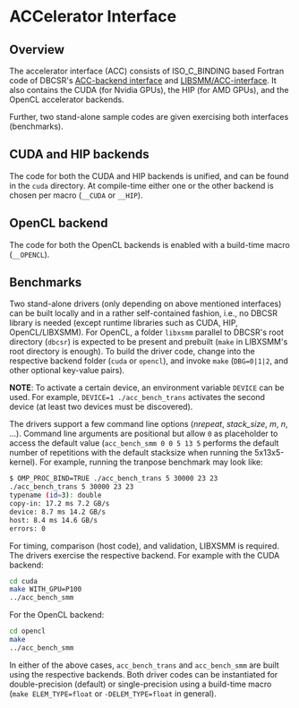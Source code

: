 # ACCelerator Interface

## Overview

The accelerator interface (ACC) consists of ISO_C_BINDING based Fortran code of DBCSR's [ACC-backend interface](https://github.com/cp2k/dbcsr/blob/develop/src/acc/acc.h) and [LIBSMM/ACC-interface](https://github.com/cp2k/dbcsr/blob/develop/src/acc/acc_libsmm.h). It also contains the CUDA (for Nvidia GPUs), the HIP (for AMD GPUs), and the OpenCL accelerator backends.

Further, two stand-alone sample codes are given exercising both interfaces (benchmarks).

## CUDA and HIP backends

The code for both the CUDA and HIP backends is unified, and can be found in the `cuda` directory.
At compile-time either one or the other backend is chosen per macro (`__CUDA` or `__HIP`).

## OpenCL backend

The code for both the OpenCL backends is enabled with a build-time macro (`__OPENCL`).

## Benchmarks

Two stand-alone drivers (only depending on above mentioned interfaces) can be built locally and in a rather self-contained fashion, i.e., no DBCSR library is needed (except runtime libraries such as CUDA, HIP, OpenCL/LIBXSMM). For OpenCL, a folder `libxsmm` parallel to DBCSR's root directory (`dbcsr`) is expected to be present and prebuilt (`make` in LIBXSMM's root directory is enough). To build the driver code, change into the respective backend folder (`cuda` or `opencl`), and invoke `make` (`DBG=0|1|2`, and other optional key-value pairs).

**NOTE**: To activate a certain device, an environment variable `DEVICE` can be used. For example, `DEVICE=1 ./acc_bench_trans` activates the second device (at least two devices must be discovered).

The drivers support a few command line options (_nrepeat_, _stack_size_, _m_, _n_, ...). Command line arguments are positional but allow `0` as placeholder to access the default value (`acc_bench_smm 0 0 5 13 5` performs the default number of repetitions with the default stacksize when running the 5x13x5-kernel). For example, running the tranpose benchmark may look like:

```bash
$ OMP_PROC_BIND=TRUE ./acc_bench_trans 5 30000 23 23
./acc_bench_trans 5 30000 23 23
typename (id=3): double
copy-in: 17.2 ms 7.2 GB/s
device: 8.7 ms 14.2 GB/s
host: 8.4 ms 14.6 GB/s
errors: 0
```

For timing, comparison (host code), and validation, LIBXSMM is required. The drivers exercise the respective backend. For example with the CUDA backend:

```bash
cd cuda
make WITH_GPU=P100
../acc_bench_smm
```

For the OpenCL backend:

```bash
cd opencl
make
../acc_bench_smm
```

In either of the above cases, `acc_bench_trans` and `acc_bench_smm` are built using the respective backends. Both driver codes can be instantiated for double-precision (default) or single-precision using a build-time macro (`make ELEM_TYPE=float` or `-DELEM_TYPE=float` in general).
